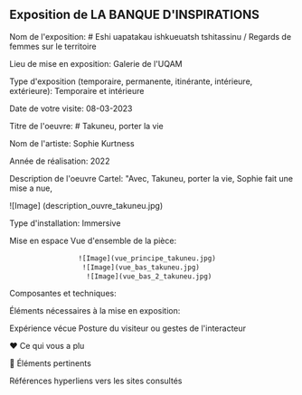 ## Exposition de LA BANQUE D'INSPIRATIONS

Nom de l'exposition: # Eshi uapatakau ishkueuatsh tshitassinu / Regards de femmes sur le territoire

Lieu de mise en exposition: Galerie de l'UQAM

Type d'exposition (temporaire, permanente, itinérante, intérieure, extérieure): Temporaire et intérieure

Date de votre visite: 08-03-2023

Titre de l'oeuvre: # Takuneu, porter la vie

Nom de l'artiste: Sophie Kurtness

Année de réalisation: 2022

Description de l'oeuvre Cartel:
"Avec, Takuneu, porter la vie, Sophie fait une mise a nue, 


![Image] (description_ouvre_takuneu.jpg)

Type d'installation: Immersive

Mise en espace Vue d'ensemble de la pièce:
                     
                     ![Image](vue_principe_takuneu.jpg)
                      ![Image](vue_bas_takuneu.jpg)
                       ![Image](vue_bas_2_takuneu.jpg)
                      

Composantes et techniques: 

Éléments nécessaires à la mise en exposition:

Expérience vécue Posture du visiteur ou gestes de l'interacteur

❤️ Ce qui vous a plu

🤔 Éléments pertinents 

Références hyperliens vers les sites consultés
